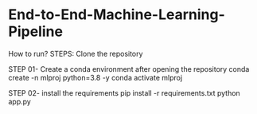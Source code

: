 # End-to-End-Machine-Learning-Pipeline


How to run?
STEPS:
Clone the repository


STEP 01- Create a conda environment after opening the repository
conda create -n mlproj python=3.8 -y
conda activate mlproj

STEP 02- install the requirements
pip install -r requirements.txt
python app.py